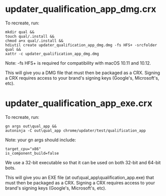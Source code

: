 # updater_qualification_app_dmg.crx
To recreate, run:

```
mkdir qual &&
touch qual/.install &&
chmod a+x qual/.install &&
hdiutil create updater_qualification_app_dmg.dmg -fs HFS+ -srcfolder qual &&
xattr -c updater_qualification_app_dmg.dmg
```

Note: -fs HFS+ is required for compatibility with macOS 10.11 and 10.12.

This will give you a DMG file that must then be packaged as a CRX. Signing a
CRX requires access to your brand's signing keys (Google's, Microsoft's, etc).

# updater_qualification_app_exe.crx
To recreate, run:

```
gn args out\qual_app &&
autoninja -C out\qual_app chrome/updater/test/qualification_app
```

Note: your gn args should include:
```
target_cpu="x86"
is_component_build=false
```

We use a 32-bit executable so that it can be used on both 32-bit and 64-bit
bots.

This will give you an EXE file (at out\\qual\_app\\qualification\_app.exe) that
must then be packaged as a CRX. Signing a CRX requires access to your brand's
signing keys (Google's, Microsoft's, etc).
